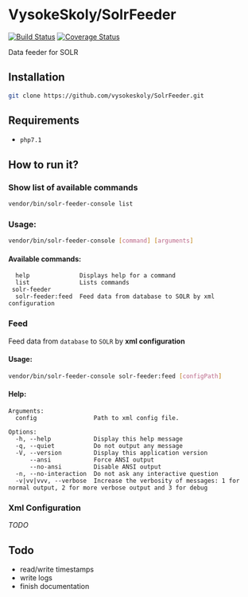 VysokeSkoly/SolrFeeder
======================

[![Build Status](https://travis-ci.org/vysokeskoly/SolrFeeder.svg?branch=master)](https://travis-ci.org/vysokeskoly/SolrFeeder)
[![Coverage Status](https://coveralls.io/repos/github/vysokeskoly/SolrFeeder/badge.svg?branch=master)](https://coveralls.io/github/vysokeskoly/SolrFeeder?branch=master)

Data feeder for SOLR

## Installation
```bash
git clone https://github.com/vysokeskoly/SolrFeeder.git
```

## Requirements
- `php7.1`

## How to run it?

### Show list of available commands
```bash
vendor/bin/solr-feeder-console list
```

### Usage:
```bash
vendor/bin/solr-feeder-console [command] [arguments]
```

#### Available commands:
      help              Displays help for a command
      list              Lists commands
     solr-feeder
      solr-feeder:feed  Feed data from database to SOLR by xml configuration

### Feed
Feed data from `database` to `SOLR` by **xml configuration**

#### Usage:
```bash
vendor/bin/solr-feeder-console solr-feeder:feed [configPath]
```

#### Help:
    Arguments:
      config                Path to xml config file.
        
    Options:
      -h, --help            Display this help message
      -q, --quiet           Do not output any message
      -V, --version         Display this application version
          --ansi            Force ANSI output
          --no-ansi         Disable ANSI output
      -n, --no-interaction  Do not ask any interactive question
      -v|vv|vvv, --verbose  Increase the verbosity of messages: 1 for normal output, 2 for more verbose output and 3 for debug


### Xml Configuration
_TODO_


## Todo

* read/write timestamps
* write logs
* finish documentation
